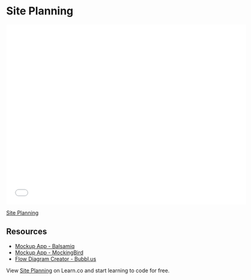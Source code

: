 # Site Planning

<iframe width="640" height="480" src="//www.youtube.com/embed/TmW9d8Uik6E?rel=0&modestbranding=1" frameborder="0" allowfullscreen></iframe><p><a href="https://www.youtube.com/watch?v=TmW9d8Uik6E">Site Planning</a></p>

## Resources

- [Mockup App - Balsamiq](http://balsamiq.com/)
- [Mockup App - MockingBird](https://gomockingbird.com/)
- [Flow Diagram Creator - Bubbl.us](https://bubbl.us/)

<p data-visibility='hidden'>View <a href='https://learn.co/lessons/site-planning' title='Site Planning'>Site Planning</a> on Learn.co and start learning to code for free.</p>
